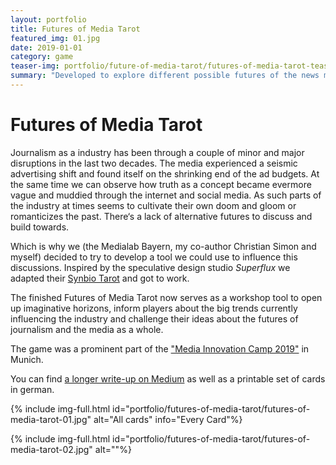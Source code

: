 ```yaml
---
layout: portfolio
title: Futures of Media Tarot
featured_img: 01.jpg
date: 2019-01-01
category: game
teaser-img: portfolio/future-of-media-tarot/futures-of-media-tarot-teaser.jpg
summary: "Developed to explore different possible futures of the news media, this card game was inspired by a similar project by Superflux and used in workshops at different german conferences and events."
---
```

# Futures of Media Tarot
Journalism as a industry has been through a couple of minor and major disruptions in the last two decades. The media experienced a seismic advertising shift and found itself on the shrinking end of the ad budgets. At the same time we can observe how truth as a concept became evermore vague and muddied through the internet and social media. As such parts of the industry at times seems to cultivate their own doom and gloom or romanticizes the past. There‘s a lack of alternative futures to discuss and build towards.

Which is why we (the Medialab Bayern, my co-author Christian Simon and myself) decided to try to develop a tool we could use to influence this discussions. Inspired by the speculative design studio _Superflux_ we adapted their [Synbio Tarot][1] and got to work.

The finished Futures of Media Tarot now serves as a workshop tool to open up imaginative horizons, inform players about the big trends currently influencing the industry and challenge their ideas about the futures of journalism and the media as a whole.

The game was a prominent part of the ["Media Innovation Camp 2019"][2] in Munich.

You can find [a longer write-up on Medium][3] as well as a printable set of cards in german.

{% include img-full.html id="portfolio/futures-of-media-tarot/futures-of-media-tarot-01.jpg" alt="All cards" info="Every Card"%}

{% include img-full.html id="portfolio/futures-of-media-tarot/futures-of-media-tarot-02.jpg" alt=""%}

[1]:    https://superflux.in/index.php/work/synbio-tarot-reading/#
[2]:    https://www.facebook.com/media/set/?vanity=MediaLabBayern&set=a.1896367487141877
[3]:    https://medium.com/media-lab-bayern/das-futures-of-media-tarot-fedc318a7a61